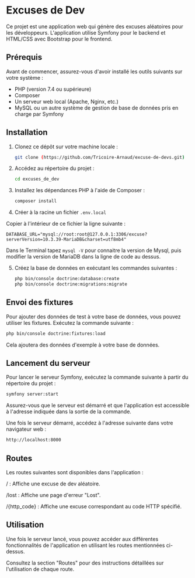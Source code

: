 # Excuses de Dev

Ce projet est une application web qui génère des excuses aléatoires pour les développeurs. L'application utilise Symfony pour le backend et HTML/CSS avec Bootstrap pour le frontend.

## Prérequis

Avant de commencer, assurez-vous d'avoir installé les outils suivants sur votre système :

- PHP (version 7.4 ou supérieure)
- Composer
- Un serveur web local (Apache, Nginx, etc.)
- MySQL ou un autre système de gestion de base de données pris en charge par Symfony

## Installation

1. Clonez ce dépôt sur votre machine locale :

    ```bash
    git clone (https://github.com/Tricoire-Arnaud/excuse-de-devs.git)
    ```

2. Accédez au répertoire du projet :

    ```bash
    cd excuses_de_dev
    ```

3. Installez les dépendances PHP à l'aide de Composer :

    ```bash
    composer install
    ```

4. Créer à la racine un fichier ```.env.local```

Copier à l'intérieur de ce fichier la ligne suivante : 

```DATABASE_URL="mysql://root:root@127.0.0.1:3306/excuse?serverVersion=10.3.39-MariaDB&charset=utf8mb4"```

Dans le Terminal tapez ```mysql -V``` pour connaitre la version de Mysql, puis modifier la version de MariaDB dans la ligne de code au dessus.

5. Créez la base de données en exécutant les commandes suivantes :

    ```bash
    php bin/console doctrine:database:create
    php bin/console doctrine:migrations:migrate
    ```

## Envoi des fixtures

Pour ajouter des données de test à votre base de données, vous pouvez utiliser les fixtures. Exécutez la commande suivante :

```bash
php bin/console doctrine:fixtures:load
```

Cela ajoutera des données d'exemple à votre base de données.

## Lancement du serveur

Pour lancer le serveur Symfony, exécutez la commande suivante à partir du répertoire du projet :

```bash
symfony server:start
```
Assurez-vous que le serveur est démarré et que l'application est accessible à l'adresse indiquée dans la sortie de la commande.

Une fois le serveur démarré, accédez à l'adresse suivante dans votre navigateur web :

```bash
http://localhost:8000
```

## Routes
Les routes suivantes sont disponibles dans l'application :

/ : Affiche une excuse de dev aléatoire.

/lost : Affiche une page d'erreur "Lost".

/{http_code} : Affiche une excuse correspondant au code HTTP spécifié.


## Utilisation
Une fois le serveur lancé, vous pouvez accéder aux différentes fonctionnalités de l'application en utilisant les routes mentionnées ci-dessus.

Consultez la section "Routes" pour des instructions détaillées sur l'utilisation de chaque route.